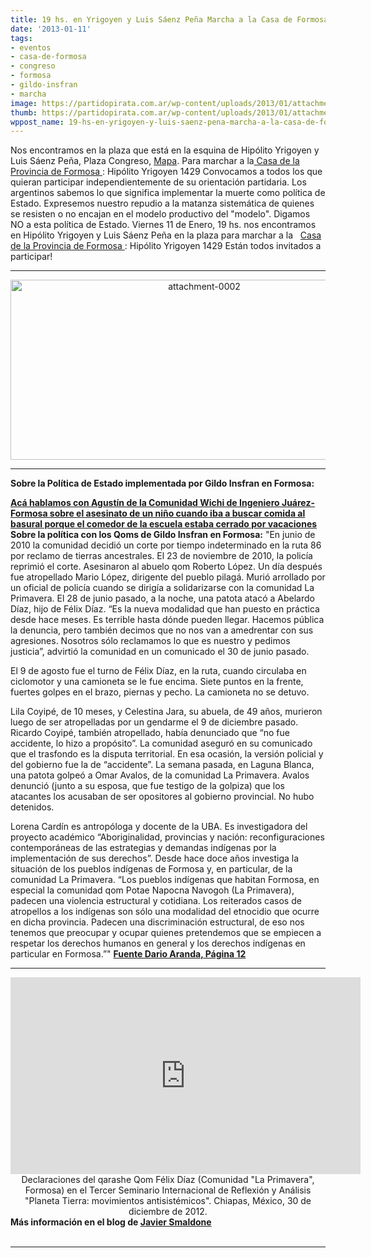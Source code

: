 ```yaml
---
title: 19 hs. en Yrigoyen y Luis Sáenz Peña Marcha a la Casa de Formosa
date: '2013-01-11'
tags:
- eventos
- casa-de-formosa
- congreso
- formosa
- gildo-insfran
- marcha
image: https://partidopirata.com.ar/wp-content/uploads/2013/01/attachment-0002.jpg
thumb: https://partidopirata.com.ar/wp-content/uploads/2013/01/attachment-0002-150x150.jpg
wppost_name: 19-hs-en-yrigoyen-y-luis-saenz-pena-marcha-a-la-casa-de-formosa
---
```


Nos encontramos en la plaza que está en la esquina de Hipólito Yrigoyen y Luis Sáenz Peña, Plaza Congreso, <a href="https://maps.google.com/maps?oe=utf-8&amp;rls=org.mozilla:es-AR:official&amp;client=firefox-a&amp;um=1&amp;ie=UTF-8&amp;q=casa+de+formosa&amp;fb=1&amp;hq=casa+de+formosa&amp;cid=0,0,13516316843745113419&amp;sa=X&amp;ei=tz3vUNOWIIKu9ASGuYHIAg&amp;ved=0CIoBEPwSMAA" target="_blank">Mapa</a>.
Para marchar a la<a href="http://www.casadeformosa.gov.ar/" target="_blank"> Casa de la Provincia de Formosa </a> :
Hipólito Yrigoyen 1429
Convocamos a todos los que quieran participar independientemente de su orientación partidaria.
Los argentinos sabemos lo que significa implementar la muerte como política de Estado.
Expresemos nuestro repudio a la matanza sistemática de quienes se resisten o no encajan en el modelo productivo del "modelo".
Digamos NO a esta política de Estado.
Viernes 11 de Enero, 19 hs. nos encontramos en Hipólito Yrigoyen y Luis Sáenz Peña en la plaza para marchar a la   <a href="http://www.casadeformosa.gov.ar/" target="_blank">Casa de la Provincia de Formosa </a> : Hipólito Yrigoyen 1429
Están todos invitados a participar!

<hr />
<p style="text-align: center;"><a href="https://partidopirata.com.ar/wp-content/uploads/2013/01/attachment-0002.jpg"><img class="aligncenter  wp-image-8170" alt="attachment-0002" src="https://partidopirata.com.ar/wp-content/uploads/2013/01/attachment-0002.jpg" width="604" height="288" /></a></p>


<hr />

<b>Sobre la Política de Estado implementada por Gildo Insfran en Formosa:</b>

<b><a href="http://partido-pirata.blogspot.com/2012/12/con-agustin-santillan-de-la-comunidad.html" target="_blank">
</a></b><b><a href="http://partido-pirata.blogspot.com/2012/12/con-agustin-santillan-de-la-comunidad.html" target="_blank"> <b>Acá hablamos con Agustín de la Comunidad Wichi de Ingeniero Juárez-Formosa sobre el asesinato de un niño cuando iba a buscar comida al basural porque el comedor de la escuela estaba cerrado por vacaciones</b></a></b>
<b><b> </b> </b>
<b>Sobre la política con los Qoms de Gildo Insfran en Formosa:</b>
<b>
</b> "En junio de 2010 la comunidad decidió un corte por tiempo indeterminado en la ruta 86 por reclamo de tierras ancestrales. El 23 de noviembre de 2010, la policía reprimió el corte. Asesinaron al abuelo qom Roberto López. Un día después fue atropellado Mario López, dirigente del pueblo pilagá. Murió arrollado por un oficial de policía cuando se dirigía a solidarizarse con la comunidad La Primavera.
El 28 de junio pasado, a la noche, una patota atacó a Abelardo Díaz, hijo de Félix Díaz. “Es la nueva modalidad que han puesto en práctica desde hace meses. Es terrible hasta dónde pueden llegar. Hacemos pública la denuncia, pero también decimos que no nos van a amedrentar con sus agresiones. Nosotros sólo reclamamos lo que es nuestro y pedimos justicia”, advirtió la comunidad en un comunicado el 30 de junio pasado.

El 9 de agosto fue el turno de Félix Díaz, en la ruta, cuando circulaba en ciclomotor y una camioneta se le fue encima. Siete puntos en la frente, fuertes golpes en el brazo, piernas y pecho. La camioneta no se detuvo.

Lila Coyipé, de 10 meses, y Celestina Jara, su abuela, de 49 años, murieron luego de ser atropelladas por un gendarme el 9 de diciembre pasado. Ricardo Coyipé, también atropellado, había denunciado que “no fue accidente, lo hizo a propósito”. La comunidad aseguró en su comunicado que el trasfondo es la disputa territorial. En esa ocasión, la versión policial y del gobierno fue la de “accidente”.
La semana pasada, en Laguna Blanca, una patota golpeó a Omar Avalos, de la comunidad La Primavera. Avalos denunció (junto a su esposa, que fue testigo de la golpiza) que los atacantes los acusaban de ser opositores al gobierno provincial. No hubo detenidos.

Lorena Cardín es antropóloga y docente de la UBA. Es investigadora del proyecto académico “Aboriginalidad, provincias y nación: reconfiguraciones contemporáneas de las estrategias y demandas indígenas por la implementación de sus derechos”. Desde hace doce años investiga la situación de los pueblos indígenas de Formosa y, en particular, de la comunidad La Primavera. “Los pueblos indígenas que habitan Formosa, en especial la comunidad qom Potae Napocna Navogoh (La Primavera), padecen una violencia estructural y cotidiana. Los reiterados casos de atropellos a los indígenas son sólo una modalidad del etnocidio que ocurre en dicha provincia. Padecen una discriminación estructural, de eso nos tenemos que preocupar y ocupar quienes pretendemos que se empiecen a respetar los derechos humanos en general y los derechos indígenas en particular en Formosa.”"
<b><a href="http://www.pagina12.com.ar/diario/sociedad/3-211598-2013-01-11.html" target="_blank">Fuente Dario Aranda, Página 12</a></b>

<hr />

<center>
<iframe src="http://www.youtube.com/embed/fEdqoswY0ks" height="315" width="560" allowfullscreen="" frameborder="0"></iframe></center><center>Declaraciones del qarashe Qom Félix Díaz (Comunidad "La Primavera", Formosa) en el Tercer Seminario Internacional de Reflexión y Análisis "Planeta Tierra: movimientos antisistémicos". Chiapas, México, 30 de diciembre de 2012.</center>
<div><b>Más información en el blog de <a href="http://blog.smaldone.com.ar/2012/12/13/formosa-la-democracia-ausente/" target="_blank">Javier Smaldone</a></b></div>
&nbsp;

<hr />

